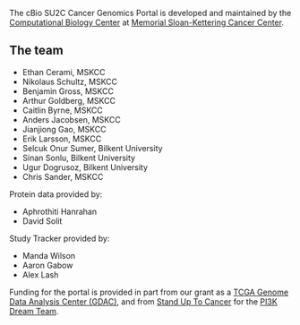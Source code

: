 The cBio SU2C Cancer Genomics Portal is developed and maintained by the [Computational Biology Center](http://cbio.mskcc.org/) at [Memorial Sloan-Kettering Cancer Center](http://www.mskcc.org/). 

## The team

 * Ethan Cerami, MSKCC
 * Nikolaus Schultz, MSKCC
 * Benjamin Gross, MSKCC
 * Arthur Goldberg, MSKCC
 * Caitlin Byrne, MSKCC
 * Anders Jacobsen, MSKCC
 * Jianjiong Gao, MSKCC
 * Erik Larsson, MSKCC
 * Selcuk Onur Sumer, Bilkent University
 * Sinan Sonlu, Bilkent University
 * Ugur Dogrusoz, Bilkent University
 * Chris Sander, MSKCC

Protein data provided by:

 * Aphrothiti Hanrahan
 * David Solit
 
Study Tracker provided by:

 * Manda Wilson
 * Aaron Gabow
 * Alex Lash
 
Funding for the portal is provided in part from our grant as a [TCGA Genome Data Analysis Center (GDAC)](http://tcga.cancer.gov/wwd/program/research_network/gdac.asp), and from [Stand Up To Cancer](http://www.standup2cancer.org/) for the [PI3K Dream Team](http://pi3k.org/).
